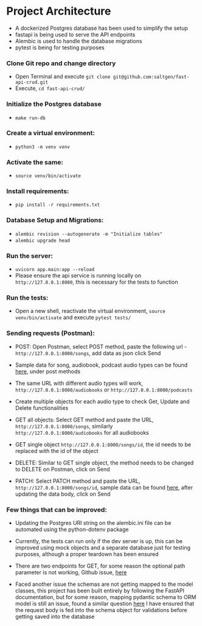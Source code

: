# Project Architecture

- A dockerized Postgres database has been used to simplify the setup
- fastapi is being used to serve the API endpoints
- Alembic is used to handle the database migrations
- pytest is being for testing purposes

### Clone Git repo and change directory

- Open Terminal and execute `git clone git@github.com:saltgen/fast-api-crud.git`
- Execute, `cd fast-api-crud/`
### Initialize the Postgres database

- `make run-db`

### Create a virtual environment:

 - `python3 -m venv venv`

### Activate the same:

 - `source venv/bin/activate`

### Install requirements:

- `pip install -r requirements.txt`

### Database Setup and Migrations:

 - `alembic revision --autogenerate -m "Initialize tables"`
 - `alembic upgrade head`

### Run the server:

- `uvicorn app.main:app --reload`
- Please ensure the api service is running locally on `http://127.0.0.1:8000`,
  this is necessary for the tests to function


### Run the tests:

- Open a new shell, reactivate the virtual environment, `source venv/bin/activate` and execute `pytest tests/`

### Sending requests (Postman):

 - POST: Open Postman, select POST method, paste the following url - `http://127.0.0.1:8000/songs`, add data
   as json click Send

 - Sample data for song, audiobook, podcast audio types can be found [here](tests/test_endpoints.py), under post methods

 - The same URL with different audio types will work, `http://127.0.0.1:8000/audiobooks` or `http://127.0.0.1:8000/podcasts`

 - Create multiple objects for each audio type to check Get, Update and Delete functionalities

 - GET all objects: Select GET method and paste the URL, `http://127.0.0.1:8000/songs`, similarly `http://127.0.0.1:8000/audiobooks` for all audiobooks

 - GET single object `http://127.0.0.1:8000/songs/id`, the id needs to be replaced with the id of the object

 - DELETE: Similar to GET single object, the method needs to be changed to DELETE on Postman, click on Send

 - PATCH: Select PATCH method and paste the URL, `http://127.0.0.1:8000/songs/id`, sample data
   can be found [here](tests/test_endpoints.py), after updating the data body, click on Send


### Few things that can be improved:

- Updating the Postgres URI string on the alembic.ini file can be automated using the python-dotenv package

- Currently, the tests can run only if the dev server is up, this can be improved
  using mock objects and a separate database just for testing purposes, although a proper teardown has been ensured

- There are two endpoints for GET, for some reason the optional path parameter is not working,
  Github issue, [here](ttps://github.com/tiangolo/fastapi/issues/945)

- Faced another issue the schemas are not getting mapped to the model classes, this project has been built
  entirely by following the FastAPI documentation, but for some reason, mapping pydantic schema to ORM model
  is still an issue, found a similar question [here](https://stackoverflow.com/questions/65709591/sqlalchemy-class-is-not-mapped)
  I have ensured that the request body is fed into the schema object for validations before getting saved into the database




